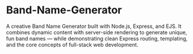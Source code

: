 # Band-Name-Generator
A creative Band Name Generator built with Node.js, Express, and EJS. It combines dynamic content with server-side rendering to generate unique, fun band names — while demonstrating clean Express routing, templating, and the core concepts of full-stack web development.
